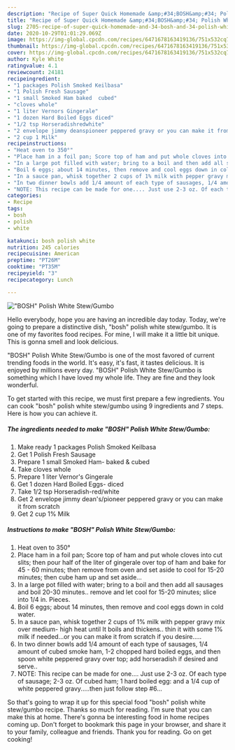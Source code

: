 ```yaml
---
description: "Recipe of Super Quick Homemade &amp;#34;BOSH&amp;#34; Polish White Stew/Gumbo"
title: "Recipe of Super Quick Homemade &amp;#34;BOSH&amp;#34; Polish White Stew/Gumbo"
slug: 2705-recipe-of-super-quick-homemade-and-34-bosh-and-34-polish-white-stew-gumbo
date: 2020-10-29T01:01:29.069Z
image: https://img-global.cpcdn.com/recipes/6471678163419136/751x532cq70/bosh-polish-white-stewgumbo-recipe-main-photo.jpg
thumbnail: https://img-global.cpcdn.com/recipes/6471678163419136/751x532cq70/bosh-polish-white-stewgumbo-recipe-main-photo.jpg
cover: https://img-global.cpcdn.com/recipes/6471678163419136/751x532cq70/bosh-polish-white-stewgumbo-recipe-main-photo.jpg
author: Kyle White
ratingvalue: 4.1
reviewcount: 24181
recipeingredient:
- "1 packages Polish Smoked Keilbasa"
- "1 Polish Fresh Sausage"
- "1 small Smoked Ham baked  cubed"
- "cloves whole"
- "1 liter Vernors Gingerale"
- "1 dozen Hard Boiled Eggs diced"
- "1/2 tsp Horseradishredwhite"
- "2 envelope jimmy deanspioneer peppered gravy or you can make it from scratch"
- "2 cup 1 Milk"
recipeinstructions:
- "Heat oven to 350°"
- "Place ham in a foil pan; Score top of ham and put whole cloves into cut slits; then pour half of the liter of gingerale over top of ham and bake for 45 - 60 minutes; then remove from oven and set aside to cool for 15-20 minutes; then cube ham up and set aside..."
- "In a large pot filled with water; bring to a boil and then add all sausages and boil 20-30 minutes.. remove and let cool for 15-20 minutes; slice into 1/4 in. Pieces."
- "Boil 6 eggs; about 14 minutes, then remove and cool eggs down in cold water."
- "In a sauce pan, whisk together 2 cups of 1% milk with pepper gravy mix over medium- high heat until It boils and thickens.. thin it with some 1% milk if needed...or you can make it from scratch if you desire....."
- "In two dinner bowls add 1/4 amount of each type of sausages, 1/4 amount of cubed smoke ham, 1-2 chopped hard boiled eggs, and then spoon white peppered gravy over top; add horseradish if desired and serve.."
- "NOTE: This recipe can be made for one.... Just use 2-3 oz. Of each type of sausage; 2-3 oz. Of cubed ham; 1 hard boiled egg: and a 1/4 cup of white peppered gravy.....then just follow step #6..."
categories:
- Recipe
tags:
- bosh
- polish
- white

katakunci: bosh polish white 
nutrition: 245 calories
recipecuisine: American
preptime: "PT26M"
cooktime: "PT35M"
recipeyield: "3"
recipecategory: Lunch

---
```



![&#34;BOSH&#34; Polish White Stew/Gumbo](https://img-global.cpcdn.com/recipes/6471678163419136/751x532cq70/bosh-polish-white-stewgumbo-recipe-main-photo.jpg)

Hello everybody, hope you are having an incredible day today. Today, we're going to prepare a distinctive dish, &#34;bosh&#34; polish white stew/gumbo. It is one of my favorites food recipes. For mine, I will make it a little bit unique. This is gonna smell and look delicious.



&#34;BOSH&#34; Polish White Stew/Gumbo is one of the most favored of current trending foods in the world. It's easy, it's fast, it tastes delicious. It is enjoyed by millions every day. &#34;BOSH&#34; Polish White Stew/Gumbo is something which I have loved my whole life. They are fine and they look wonderful.


To get started with this recipe, we must first prepare a few ingredients. You can cook &#34;bosh&#34; polish white stew/gumbo using 9 ingredients and 7 steps. Here is how you can achieve it.

<!--inarticleads1-->

##### The ingredients needed to make &#34;BOSH&#34; Polish White Stew/Gumbo:

1. Make ready 1 packages Polish Smoked Keilbasa
1. Get 1 Polish Fresh Sausage
1. Prepare 1 small Smoked Ham- baked &amp; cubed
1. Take cloves whole
1. Prepare 1 liter Vernor&#39;s Gingerale
1. Get 1 dozen Hard Boiled Eggs- diced
1. Take 1/2 tsp Horseradish-red/white
1. Get 2 envelope jimmy dean&#39;s/pioneer peppered gravy or you can make it from scratch
1. Get 2 cup 1% Milk




<!--inarticleads2-->

##### Instructions to make &#34;BOSH&#34; Polish White Stew/Gumbo:

1. Heat oven to 350°
1. Place ham in a foil pan; Score top of ham and put whole cloves into cut slits; then pour half of the liter of gingerale over top of ham and bake for 45 - 60 minutes; then remove from oven and set aside to cool for 15-20 minutes; then cube ham up and set aside...
1. In a large pot filled with water; bring to a boil and then add all sausages and boil 20-30 minutes.. remove and let cool for 15-20 minutes; slice into 1/4 in. Pieces.
1. Boil 6 eggs; about 14 minutes, then remove and cool eggs down in cold water.
1. In a sauce pan, whisk together 2 cups of 1% milk with pepper gravy mix over medium- high heat until It boils and thickens.. thin it with some 1% milk if needed...or you can make it from scratch if you desire.....
1. In two dinner bowls add 1/4 amount of each type of sausages, 1/4 amount of cubed smoke ham, 1-2 chopped hard boiled eggs, and then spoon white peppered gravy over top; add horseradish if desired and serve..
1. NOTE: This recipe can be made for one.... Just use 2-3 oz. Of each type of sausage; 2-3 oz. Of cubed ham; 1 hard boiled egg: and a 1/4 cup of white peppered gravy.....then just follow step #6...




So that's going to wrap it up for this special food &#34;bosh&#34; polish white stew/gumbo recipe. Thanks so much for reading. I'm sure that you can make this at home. There's gonna be interesting food in home recipes coming up. Don't forget to bookmark this page in your browser, and share it to your family, colleague and friends. Thank you for reading. Go on get cooking!
